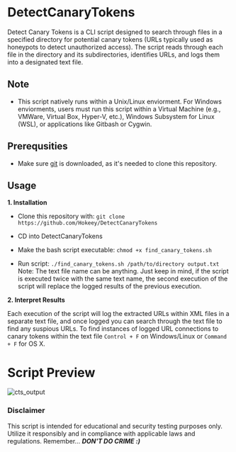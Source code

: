 # DetectCanaryTokens
Detect Canary Tokens is a CLI script designed to search through files in a specified directory for potential canary tokens (URLs typically used as honeypots to detect unauthorized access). The script reads through each file in the directory and its subdirectories, identifies URLs, and logs them into a designated text file.

## Note

* This script natively runs within a Unix/Linux enviorment. For Windows enviorments, users must run this script within a Virtual Machine (e.g., VMWare, Virtual Box, Hyper-V, etc.), Windows Subsystem for Linux (WSL), or applications like Gitbash or Cygwin.

## Prerequsities
* Make sure [git](https://git-scm.com/downloads) is downloaded, as it's needed to clone this repository.

## Usage

**1. Installation**

 - Clone this repository with: ```git clone https://github.com/Hokeey/DetectCanaryTokens```
 
 - CD into DetectCanaryTokens
 
 - Make the bash script executable: ```chmod +x find_canary_tokens.sh```
 
 - Run script: ```./find_canary_tokens.sh /path/to/directory output.txt ```
Note: The text file name can be anything. Just keep in mind, if the script is executed twice with the same text name, the second execution of the script will replace the logged results of the previous execution. 

**2. Interpret Results**

Each execution of the script will log the extracted URLs within XML files in a separate text file, and once logged you can search through the text file to find any suspious URLs. To find instances of logged URL connections to canary tokens within the text file ```Control + F``` on Windows/Linux or ```Command + F``` for OS X.

# Script Preview 

![cts_output](https://github.com/user-attachments/assets/8a52c845-f876-49dc-8b35-bc2d58c85a9a)

### Disclaimer

This script is intended for educational and security testing purposes only. Utilize it responsibly and in compliance with applicable laws and regulations. Remember... ***DON'T DO CRIME :)***
    










 

